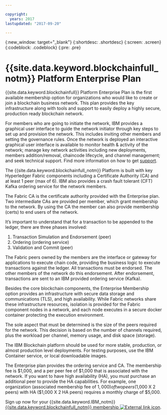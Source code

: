 ```yaml
---

copyright:
  years: 2017
lastupdated: "2017-09-20"

---
```


{:new_window: target="_blank"}
{:shortdesc: .shortdesc}
{:screen: .screen}
{:codeblock: .codeblock}
{:pre: .pre}

# {{site.data.keyword.blockchainfull_notm}} Platform Enterprise Plan

{{site.data.keyword.blockchainfull}} Platform Enterprise Plan is the first available membership option for organizations who would like to create or join a blockchain business network. This plan provides the key infrastructure along with tools and support to easily deploy a highly secure, production ready blockchain network.

For members who are going to initiate the network, IBM provides a graphical user interface to guide the network initiator through key steps to set up and provision the network. This includes inviting other members and setting the governance rules. Once the network is deployed an interactive graphical user interface is available to monitor health & activity of the network; manage key network activities including new deployments, members addition/removal, chaincode lifecycle, and channel management; and seek technical support. Find more information on how to get [support](ibmblockchain_support.html).

The {{site.data.keyword.blockchainfull_notm}} Platform is built with key Hyperledger Fabric components including a Certificate Authority (CA) and at least 1 peer (max of 6).  IBM also provides a crash fault tolerant (CFT) Kafka ordering service for the network members. 

The Fabric CA is the certificate authority provided with the Enterprise plan. Two intermediate CAs are provided per member, which grant membership to the network. By using the CA the member can also provide membership (certs) to end users of the network.

It’s important to understand that for a transaction to be appended to the ledger, there are three phases involved:  
1. Transaction Simulation and Endorsement (peer)
2. Ordering (ordering service)
3. Validation and Commit (peer)

The Fabric peers owned by the members are the interface or gateway for applications to execute chain code, providing the business logic to execute transactions against the ledger.  All transactions must be endorsed. The other members of the network do this endorsement. After endorsement,  transactions are sent to an IBM provided ordering service (Kafka).

Besides the core blockchain components, the Enterprise Membership option provides an infrastructure with secure data storage and communications (TLS), and high availability.  While Fabric networks share these infrastructure resources, isolation is provided for the Fabric component nodes in a network, and each node executes in a secure docker container protecting the execution environment.

The sole aspect that must be determined is the size of the peers required for the network. This decision is based on the number of channels required, plus the workload per channel, memory usage, and disk space (storage). 

The IBM Blockchain platform should be used for more stable, production, or almost production level deployments. For testing purposes, use the IBM Container service, or local downloadable images.

The Enterprise plan provides the ordering service and CA. The membership fee is $1,000, and a per peer fee of $1,000 that is associated with the network. If you want to have high availability (HA), you must purchase an additional peer to provide the HA capabilities. For example, one organization (associated membership fee of $1,000) of two peers ($1,000 X 2 peers) with HA ($1,000 X 2 HA peers) requires a monthly charge of $5,000.

Sign up now for your {{site.data.keyword.IBM_notm}} [{{site.data.keyword.blockchainfull_notm}} membership ![External link icon](images/external_link.svg "External link icon")](https://console.bluemix.net/catalog/services/blockchain?env_id=ibm:yp:us-south&taxonomyNavigation=apps).
